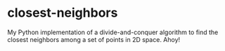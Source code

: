# closest-neighbors
My Python implementation of a divide-and-conquer algorithm to find the closest neighbors among a set of points in 2D space. Ahoy!
